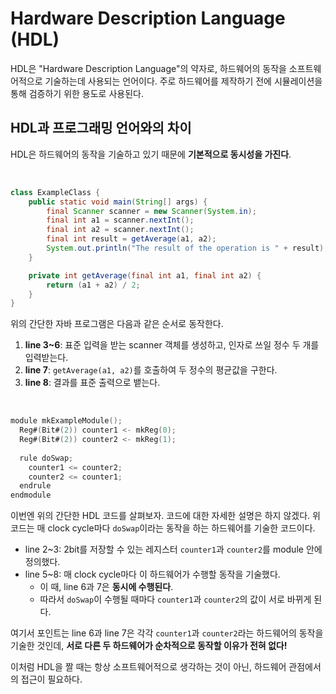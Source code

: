 # Hardware Description Language (HDL)

HDL은 "Hardware Description Language"의 약자로, 하드웨어의 동작을 소프트웨어적으로 기술하는데 사용되는 언어이다.
주로 하드웨어를 제작하기 전에 시뮬레이션을 통해 검증하기 위한 용도로 사용된다.

## HDL과 프로그래밍 언어와의 차이

HDL은 하드웨어의 동작을 기술하고 있기 때문에 **기본적으로 동시성을 가진다**.

<br>

```java
class ExampleClass {
    public static void main(String[] args) {
        final Scanner scanner = new Scanner(System.in);
        final int a1 = scanner.nextInt();
        final int a2 = scanner.nextInt();
        final int result = getAverage(a1, a2);
        System.out.println("The result of the operation is " + result);
    }

    private int getAverage(final int a1, final int a2) {
        return (a1 + a2) / 2;
    }
}
```

위의 간단한 자바 프로그램은 다음과 같은 순서로 동작한다.

1. **line 3~6**: 표준 입력을 받는 scanner 객체를 생성하고, 인자로 쓰일 정수 두 개를 입력받는다.
2. **line 7**: `getAverage(a1, a2)`를 호출하여 두 정수의 평균값을 구한다.
3. **line 8**: 결과를 표준 출력으로 뱉는다.

<br>

```c
module mkExampleModule();
  Reg#(Bit#(2)) counter1 <- mkReg(0);
  Reg#(Bit#(2)) counter2 <- mkReg(1);
  
  rule doSwap;
    counter1 <= counter2;
    counter2 <= counter1;
  endrule
endmodule
```

이번엔 위의 간단한 HDL 코드를 살펴보자. 코드에 대한 자세한 설명은 하지 않겠다. 위 코드는 매 clock cycle마다 `doSwap`이라는 동작을 하는 하드웨어를 기술한 코드이다.

* line 2~3: 2bit를 저장할 수 있는 레지스터 `counter1`과 `counter2`를 module 안에 정의했다.
* line 5~8: 매 clock cycle마다 이 하드웨어가 수행할 동작을 기술했다.
  * 이 때, line 6과 7은 **동시에 수행된다**.
  * 따라서 `doSwap`이 수행될 때마다 `counter1`과 `counter2`의 값이 서로 바뀌게 된다.

여기서 포인트는 line 6과 line 7은 각각 `counter1`과 `counter2`라는 하드웨어의 동작을 기술한 것인데, **서로 다른 두 하드웨어가 순차적으로 동작할 이유가 전혀 없다!**

이처럼 HDL을 짤 때는 항상 소프트웨어적으로 생각하는 것이 아닌, 하드웨어 관점에서의 접근이 필요하다.
